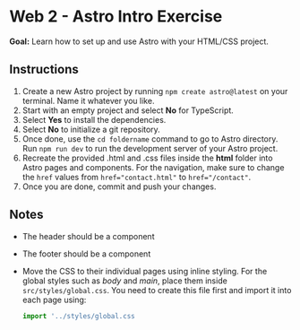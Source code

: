 # Web 2 - Astro Intro Exercise

**Goal:** Learn how to set up and use Astro with your HTML/CSS project.

## Instructions

1. Create a new Astro project by running `npm create astro@latest` on your terminal. Name it whatever you like.
2. Start with an empty project and select **No** for TypeScript.
3. Select **Yes** to install the dependencies.
4. Select **No** to initialize a git repository.
5. Once done, use the `cd foldername` command to go to Astro directory. Run `npm run dev` to run the development server of your Astro project.
6. Recreate the provided .html and .css files inside the **html** folder into Astro pages and components. For the navigation, make sure to change the `href` values from `href="contact.html"` to `href="/contact"`.
7. Once you are done, commit and push your changes.

## Notes

- The header should be a component
- The footer should be a component
- Move the CSS to their individual pages using inline styling. For the global styles such as *body* and *main*, place them inside `src/styles/global.css`. You need to create this file first and import it into each page using:
  
  ```js
  import '../styles/global.css 
  ```
